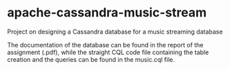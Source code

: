 # apache-cassandra-music-stream
Project on designing a Cassandra database for a music streaming database

The documentation of the database can be found in the report of the assignment (.pdf), while the straight CQL code file containing the table creation and the queries can be found in the music.cql file.
